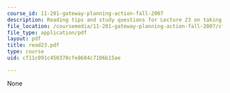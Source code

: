 ```yaml
---
course_id: 11-201-gateway-planning-action-fall-2007
description: Reading tips and study questions for Lecture 23 on taking stock of self.
file_location: /coursemedia/11-201-gateway-planning-action-fall-2007/cf11c091c450378cfe8604c7106b15ae_read23.pdf
file_type: application/pdf
layout: pdf
title: read23.pdf
type: course
uid: cf11c091c450378cfe8604c7106b15ae

---
```

None